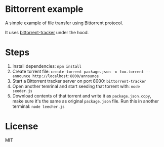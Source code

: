 # Bittorrent example

A simple example of file transfer using Bittorrent protocol.

It uses [bittorrent-tracker](https://github.com/feross/bittorrent-tracker) under the hood.

# Steps

1. Install dependencies: `npm install`
2. Create torrent file: `create-torrent package.json -o foo.torrent --announce http://localhost:8000/announce`
3. Start a Bittorrent tracker server on port 8000: `bittorrent-tracker`
4. Open another temrinal and start seeding that torrent with: `node seeder.js`
5. Download contents of that torrent and write it as `package.json.copy`, make sure it's the same as original
`package.json` file. Run this in another terminal: `node leecher.js`

# License 

MIT
